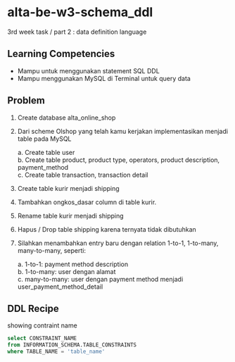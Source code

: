 # alta-be-w3-schema_ddl
3rd week task / part 2 : data definition language

## Learning Competencies
* Mampu untuk menggunakan statement SQL DDL
* Mampu menggunakan MySQL di Terminal untuk query data

## Problem
1. Create database alta_online_shop
2. Dari scheme Olshop yang telah kamu kerjakan implementasikan menjadi table pada MySQL    

    a. Create table user    
    b. Create table product, product type, operators, product description, payment_method    
    c. Create table transaction, transaction detail

3. Create table kurir menjadi shipping
4. Tambahkan ongkos_dasar column di table kurir.
5. Rename table kurir menjadi shipping
6. Hapus / Drop table shipping karena ternyata tidak dibutuhkan
7. Silahkan menambahkan entry baru dengan relation 1-to-1, 1-to-many, many-to-many, seperti:    
     
    a. 1-to-1: payment method description    
    b. 1-to-many: user dengan alamat    
    c. many-to-many: user dengan payment method menjadi user_payment_method_detail
  
## DDL Recipe
showing contraint name
```sql
select CONSTRAINT_NAME
from INFORMATION_SCHEMA.TABLE_CONSTRAINTS
where TABLE_NAME = 'table_name'
```
